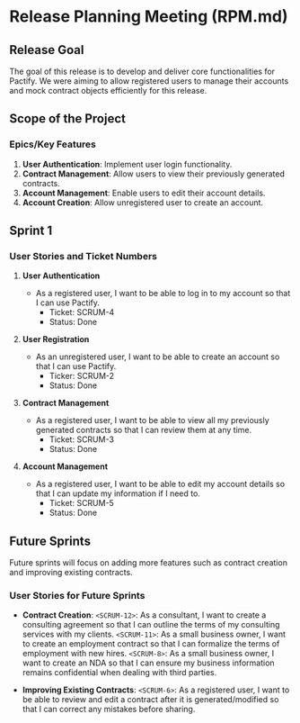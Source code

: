 # Release Planning Meeting (RPM.md)

## Release Goal
The goal of this release is to develop and deliver core functionalities for Pactify. We were aiming to allow registered users to manage their accounts and mock contract objects efficiently for this release. 

## Scope of the Project

### Epics/Key Features
1. **User Authentication**: Implement user login functionality.
2. **Contract Management**: Allow users to view their previously generated contracts.
3. **Account Management**: Enable users to edit their account details.
4. **Account Creation**: Allow unregistered user to create an account.

<!-- ### Participants
- **Product Owner**: [Name]
- **Scrum Master**: [Name]
- **Development Team**: [Names]
- **Stakeholders**: [Names] -->

<!-- NOT NEEDED, RIGHT? -->

## Sprint 1

### User Stories and Ticket Numbers

1. **User Authentication**
   - As a registered user, I want to be able to log in to my account so that I can use Pactify. 
     - Ticket: SCRUM-4
     - Status: Done

2. **User Registration**
   - As an unregistered user, I want to be able to create an account so that I can use Pactify.
     - Ticker: SCRUM-2
     - Status: Done

3. **Contract Management**
   - As a registered user, I want to be able to view all my previously generated contracts so that I can review them at any time.
     - Ticket: SCRUM-3
     - Status: Done

4. **Account Management**
   - As a registered user, I want to be able to edit my account details so that I can update my information if I need to.
     - Ticket: SCRUM-5
     - Status: Done

## Future Sprints
Future sprints will focus on adding more features such as contract creation and improving existing contracts. 

### User Stories for Future Sprints
- **Contract Creation**: 
`<SCRUM-12>`: As a consultant, I want to create a consulting agreement so that I can outline the terms of my consulting services with my clients.
`<SCRUM-11>`: As a small business owner, I want to create an employment contract so that I can formalize the terms of employment with new hires.
`<SCRUM-8>`: As a small business owner, I want to create an NDA so that I can ensure my business information remains confidential when dealing with third parties.

- **Improving Existing Contracts**: 
`<SCRUM-6>`: As a registered user, I want to be able to review and edit a contract after it is generated/modified so that I can correct any mistakes before sharing.
